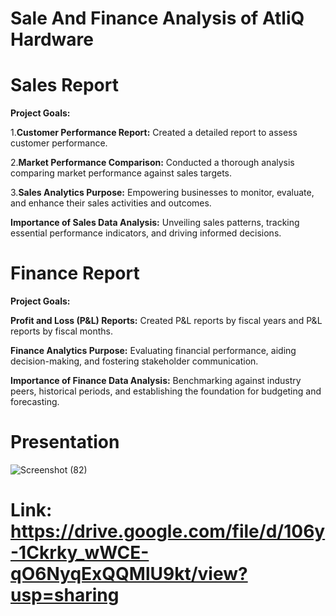 # Sale And Finance Analysis of AtliQ Hardware
# Sales Report
**Project Goals:**

1.**Customer Performance Report:** Created a detailed report to assess customer performance.

2.**Market Performance Comparison:** Conducted a thorough analysis comparing market performance against sales targets.

3.**Sales Analytics Purpose:** Empowering businesses to monitor, evaluate, and enhance their sales activities and outcomes.

**Importance of Sales Data Analysis:** Unveiling sales patterns, tracking essential performance indicators, and driving informed decisions.

# Finance Report
**Project Goals:**

**Profit and Loss (P&L) Reports:** Created P&L reports by fiscal years and P&L reports by fiscal months.

**Finance Analytics Purpose:** Evaluating financial performance, aiding decision-making, and fostering stakeholder communication.

**Importance of Finance Data Analysis:** Benchmarking against industry peers, historical periods, and establishing the foundation for budgeting and forecasting.

# Presentation
![Screenshot (82)](https://github.com/Chauhan75/Sales_and_finance_analysis_on_excel/assets/142155144/b040fb75-fc4c-4e3c-9f0a-6007b85f73a3)
# Link: https://drive.google.com/file/d/106y-1Ckrky_wWCE-qO6NyqExQQMlU9kt/view?usp=sharing




